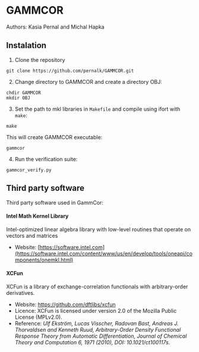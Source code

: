 # GAMMCOR
Authors: Kasia Pernal and Michal Hapka

## Instalation
1. Clone the repository
```
git clone https://github.com/pernalk/GAMMCOR.git 
```

2. Change directory to GAMMCOR and create a directory OBJ:
```
chdir GAMMCOR
mkdir OBJ
```

3. Set the path to mkl libraries in `Makefile` and compile using ifort with `make`:
```
make
```
This will create GAMMCOR executable:
```
gammcor
```
4. Run the verification suite:
```
gammcor_verify.py
```
## Third party software
Third party software used in GammCor:
#### Intel Math Kernel Library
Intel-optimized linear algebra library with low-level routines that operate on vectors and matrices
* Website: [https://software.intel.com](https://software.intel.com/content/www/us/en/develop/tools/oneapi/components/onemkl.html)
#### XCFun
XCFun is a library of exchange-correlation functionals with arbitrary-order derivatives.
* Website: https://github.com/dftlibs/xcfun
* Licence: XCFun is licensed under version 2.0 of the Mozilla Public License (MPLv2.0).
* Reference:
_Ulf Ekström, Lucas Visscher, Radovan Bast, Andreas J. Thorvaldsen and Kenneth Ruud, 
Arbitrary-Order Density Functional Response Theory from Automatic Differentiation, 
Journal of Chemical Theory and Computation 6, 1971 (2010), DOI: 10.1021/ct100117s_.


